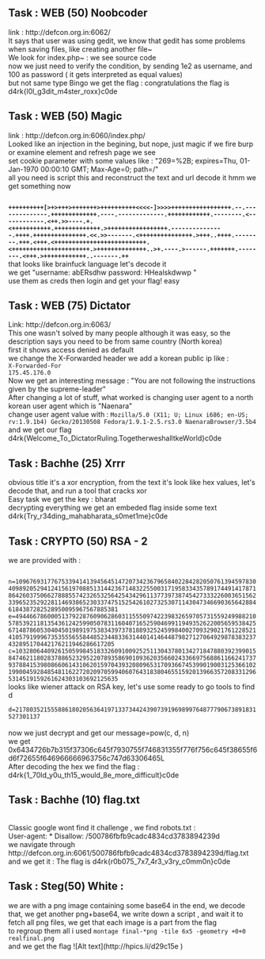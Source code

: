 

<h2>Task : WEB (50) Noobcoder <br></h2>
link : http://defcon.org.in:6062/ <br>
It says that user was using gedit, we know that gedit has some problems when saving files, like creating another file~ 
<br>We look for index.php~ : we see source code<br>
now we just need to verify the condition, by sending 1e2 as username, and 100 as password ( it gets interpreted as equal values)  <br>
but not same type
Bingo we get the flag :  congratulations the flag is d4rk{l0l_g3dit_m4ster_roxx}c0de 


<h2>Task : WEB (50) Magic  <br></h2>
link : http://defcon.org.in:6060/index.php/ <br>
Looked like an injection in the begining, but nope, just magic if we fire burp or examine element and refresh page we see <br>
set cookie parameter with some values like : "269=%2B; expires=Thu, 01-Jan-1970 00:00:10 GMT; Max-Age=0; path=/"<br>
all you need is script this and reconstruct the text and url decode it hmm we get something now <br>

<b><code>
++++++++++[>+>+++>+++++++>++++++++++<<<<-]>>>>+++++++++++++++++.--.--------------.+++++++++++++.----.-------------.++++++++++++.--------.<------------.<++.>>----.+.<+++++++++++.+++++++++++++.>+++++++++++++++++.---------------.++++.+++++++++++++++.<<.>>-------.<+++++++++++++++.>+++..++++.--------.+++.<+++.<++++++++++++++++++++++++++.<++++++++++++++++++++++.>++++++++++++++..>+.----.>------.+++++++.--------.<+++.>++++++++++++..-------.++</code></b><br>
 that looks like brainfuck language let's decode it <br>
  we get "username: abERsdhw password: HHealskdwwp " <br>
  use them as creds then login and get your flag! easy
  <br>
  
  
<h2>Task : WEB (75) Dictator  <br></h2>
Link: http://defcon.org.in:6063/<br>
This one wasn't solved by many people although it was easy, so the description says you need to be from same country (North korea)<br>
first it shows access denied as default <br>
we change the X-Forwarded header we add a korean public ip  like :<br>
<code>X-Forwarded-For	
175.45.176.0</code>
<br>Now we get an interesting message  : "You are not following the instructions given by the supreme-leader"
<br>After changing a lot of stuff, what worked is changing user agent to a north korean user agent which is "Naenara"<br>
change user agent value with : <code>Mozilla/5.0 (X11; U; Linux i686; en-US; rv:1.9.1b4) Gecko/20130508 Fedora/1.9.1-2.5.rs3.0 NaenaraBrowser/3.5b4</code><br>
and we get our flag d4rk{Welcome_To_DictatorRuling.TogetherweshalltkeWorld}c0de

<h2>Task : Bachhe (25) Xrrr <br></h2>
obvious title it's a xor encryption, from the text it's look like hex values, let's decode that, and run a tool that cracks xor<br>
Easy task we get the key : bharat <br>
decrypting everything we get an embeded flag inside some text d4rk{Try_r34ding_mahabharata_s0met1me}c0de  <br>
<h2>Task : CRYPTO (50) RSA - 2 <br></h2>
we are provided with : <br>
<code>
 n=109676931776753394141394564514720734236796584022842820507613945978304098920529412415619708851314423671483225500317195833435789174491417871864260375066278885574232653256425434296113773973874542733322600365156233965235292281146938652303374751525426102732530711430473466903656428846184387282528950095967567885381
e=49446678600051379228760906286031155509742239832659705731559249988210578539211813543612425990507831160407165259046991194935262200565953842567148786053040450198919753834397378188932524599840027093290217612285214105791999673535556558448523448336314401414644879827127064929878383237432895170442176211946286617205
c=103280644092615059984518332609100925251130437801342718478803923990158474621180283788652329522078935869010936203566024336697568861166241737937884153980866061431062015970439320809653170936674539901900312536610219900459284854811622720209705994060764318380465515920139663572083312965314519159261624303103692125635</code><br>
looks like wiener attack on RSA key, let's use some ready to go tools to find d <br>
<code>
d=21780352155588618020563641971337344243907391969899764877790673891831527301137
</code><br>
now we just decrypt and get our message=pow(c, d, n)<br>
we get 0x6434726b7b315f37306c645f7930755f746831355f776f756c645f38655f6d6f72655f646966666963756c747d63306465L
<br>After decoding the hex we find the flag : d4rk{1_70ld_y0u_th15_would_8e_more_difficult}c0de

<h2>Task : Bachhe (10) flag.txt <br></h2>
<br>Classic google wont find it challenge , we find robots.txt : <br>
User-agent: *
Disallow: /500786fbfb9cadc4834cd3783894239d<br>
we navigate through http://defcon.org.in:6061/500786fbfb9cadc4834cd3783894239d/flag.txt and we get it : The flag is
d4rk{r0b075_7x7_4r3_v3ry_c0mm0n}c0de<br>
<h2>Task : Steg(50) White : <br></h2>
we are with a png image containing some base64 in the end, we decode that, we get another png+base64,  we write down a script , and wait it to fetch all png files, we get that each image is a part from the flag <br>
to regroup them all i used <code>montage final-*png -tile 6x5 -geometry +0+0 realfinal.png</code>
<br>and we get the flag ![Alt text](http://hpics.li/d29c15e ) 
